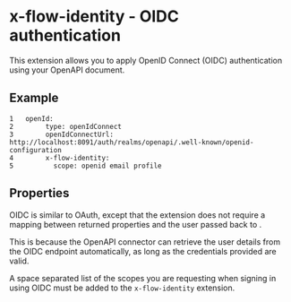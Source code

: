# x-flow-identity - OIDC authentication

<head>
  <meta name="guidename" content="Flow"/>
  <meta name="context" content="GUID-d2991fde-0fe8-41ad-8f56-1e49efd45ab7"/>
</head>


This extension allows you to apply OpenID Connect \(OIDC\) authentication using your OpenAPI document.

## Example

```
1   openId:
2        type: openIdConnect
3        openIdConnectUrl: http://localhost:8091/auth/realms/openapi/.well-known/openid-configuration
4        x-flow-identity:
5          scope: openid email profile
```

## Properties

OIDC is similar to OAuth, except that the extension does not require a mapping between returned properties and the user passed back to .

This is because the OpenAPI connector can retrieve the user details from the OIDC endpoint automatically, as long as the credentials provided are valid.

A space separated list of the scopes you are requesting when signing in using OIDC must be added to the `x-flow-identity` extension.